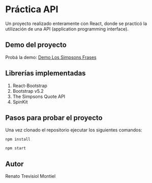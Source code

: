 # Práctica API

Un proyecto realizado enteramente con React, donde se practicó la utilización de una API (application programming interface).

## Demo del proyecto

Probá la demo: [Demo Los Simpsons Frases](https://listaparaanotartareas.netlify.app/)


## Librerías implementadas

1. React-Bootstrap
1. Bootstrap v5.2
1. The Simpsons Quote API
1. SpinKit

## Pasos para probar el proyecto
Una vez clonado el repositorio ejecutar los siguientes comandos:

`npm install`

`npm start`

## Autor
Renato Trevisiol Montiel
